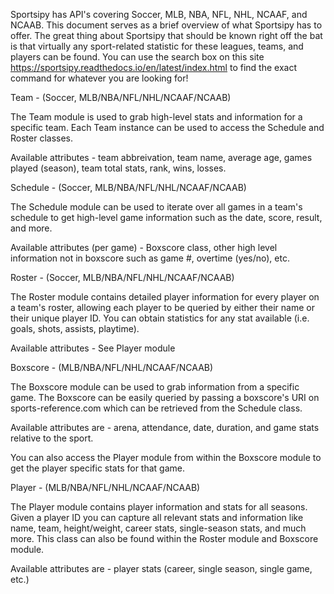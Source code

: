 Sportsipy has API's covering Soccer, MLB, NBA, NFL, NHL, NCAAF, and NCAAB. This document serves as a brief overview of what Sportsipy has to offer. The great thing about Sportsipy that should be known right off the bat is that virtually any sport-related statistic for these leagues, teams, and players can be found. You can use the search box on this site https://sportsipy.readthedocs.io/en/latest/index.html to find the exact command for whatever you are looking for!

Team - (Soccer, MLB/NBA/NFL/NHL/NCAAF/NCAAB)

The Team module is used to grab high-level stats and information for a specific team. Each Team instance can be used to access the Schedule and Roster classes.

Available attributes - team abbreivation, team name, average age, games played (season), team total stats, rank, wins, losses.

Schedule - (Soccer, MLB/NBA/NFL/NHL/NCAAF/NCAAB)

The Schedule module can be used to iterate over all games in a team's schedule to get high-level game information such as the date, score, result, and more.

Available attributes (per game) - Boxscore class, other high level information not in boxscore such as game #, overtime (yes/no), etc.

Roster - (Soccer, MLB/NBA/NFL/NHL/NCAAF/NCAAB)

The Roster module contains detailed player information for every player on a team's roster, allowing each player to be queried by either their name or their unique player ID. You can obtain statistics for any stat available (i.e. goals, shots, assists, playtime). 

Available attributes - See Player module

Boxscore - (MLB/NBA/NFL/NHL/NCAAF/NCAAB)

The Boxscore module can be used to grab information from a specific game. The Boxscore can be easily queried by passing a boxscore's URI on sports-reference.com which can be retrieved from the Schedule class.

Available attributes are - arena, attendance, date, duration, and game stats relative to the sport.

You can also access the Player module from within the Boxscore module to get the player specific stats for that game.

Player - (MLB/NBA/NFL/NHL/NCAAF/NCAAB)

The Player module contains player information and stats for all seasons. Given a player ID you can capture all relevant stats and information like name, team, height/weight, career stats, single-season stats, and much more. This class can also be found within the Roster module and Boxscore module.

Available attributes are - player stats (career, single season, single game, etc.)
